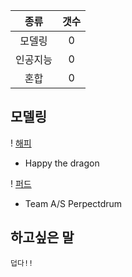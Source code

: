 
|   종류  |  갯수  |
| :---:  | :---: |
|  모델링  |   0  |
| 인공지능 |  0   |
|  혼합  |   0   | 

## 모델링

! [해피](https://github.com/Duduzzing/MCPE-ModPE-Script/blob/master/Modeling/Happy.png)

- Happy the dragon

! [퍼드](https://github.com/Duduzzing/MCPE-ModPE-Script/blob/master/Modeling/Perpectdrum.png)

- Team A/S Perpectdrum


## 하고싶은 말

```
덥다!!
```

